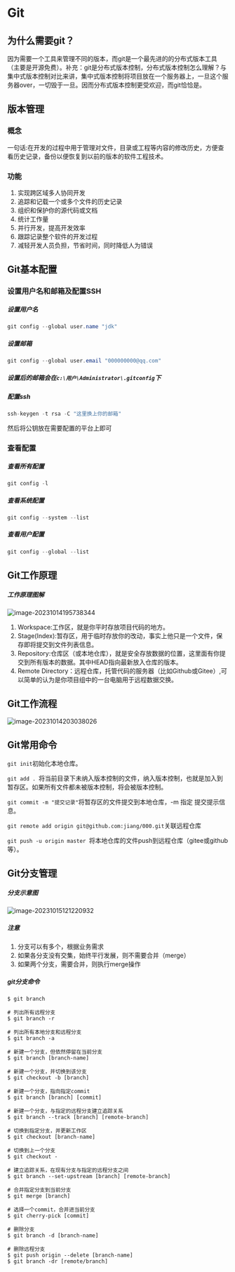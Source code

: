 # Git

## 为什么需要git？

因为需要一个工具来管理不同的版本，而git是一个最先进的的分布式版本工具（主要是开源免费）。补充：git是分布式版本控制，分布式版本控制怎么理解？与集中式版本控制对比来讲，集中式版本控制将项目放在一个服务器上，一旦这个服务器over，一切毁于一旦。因而分布式版本控制更受欢迎，而git恰恰是。

## 版本管理

### 概念

一句话:在开发的过程中用于管理对文件，目录或工程等内容的修改历史，方便查看历史记录，备份以便恢复到以前的版本的软件工程技术。

### 功能

1. 实现跨区域多人协同开发
2. 追踪和记载一个或多个文件的历史记录
3. 组织和保护你的源代码或文档
4. 统计工作量
5. 并行开发，提高开发效率
6. 跟踪记录整个软件的开发过程
7. 减轻开发人员负担，节省时间，同时降低人为错误

## Git基本配置

### 设置用户名和邮箱及配置SSH

##### 设置用户名

```java
git config --global user.name "jdk"
```

##### 设置邮箱

```java
git config --global user.email "000000000@qq.com"
```

##### 设置后的邮箱会在`c:\用户\Administrator\.gitconfig`下

##### 配置ssh

```Java
ssh-keygen -t rsa -C "这里换上你的邮箱"
```

然后将公钥放在需要配置的平台上即可

### 查看配置

##### 查看所有配置

```java
git config -l
```



##### 查看系统配置

```java
git config --system --list
```



##### 查看用户配置

```java
git config --global --list
```

## Git工作原理

##### 工作原理图解

![image-20231014195738344](C:\Users\jdk\AppData\Roaming\Typora\typora-user-images\image-20231014195738344.png)

1. Workspace:工作区，就是你平时存放项目代码的地方。
2. Stage(Index):暂存区，用于临时存放你的改动，事实上他只是一个文件，保存即将提交到文件列表信息。
3. Repository:仓库区（或本地仓库），就是安全存放数据的位置，这里面有你提交到所有版本的数据。其中HEAD指向最新放入仓库的版本。
4. Remote Directory：远程仓库，托管代码的服务器（比如Github或Gitee）,可以简单的认为是你项目组中的一台电脑用于远程数据交换。

## Git工作流程

![image-20231014203038026](C:\Users\jdk\AppData\Roaming\Typora\typora-user-images\image-20231014203038026.png)

## Git常用命令

`git init`初始化本地仓库。

`git add . `将当前目录下未纳入版本控制的文件，纳入版本控制，也就是加入到暂存区。如果所有文件都未被版本控制，将会被版本控制。

`git commit -m "提交记录"`将暂存区的文件提交到本地仓库，-m 指定 提交提示信息。

`git remote add origin git@github.com:jiang/000.git`关联远程仓库

`git push -u origin master `将本地仓库的文件push到远程仓库（gitee或github等）。

## Git分支管理

##### 分支示意图

![image-20231015121220932](C:\Users\jdk\AppData\Roaming\Typora\typora-user-images\image-20231015121220932.png)

##### 注意

1. 分支可以有多个，根据业务需求
2. 如果各分支没有交集，始终平行发展，则不需要合并（merge）
3. 如果两个分支，需要合并，则执行merge操作

##### git分支命令

```# 列出所有本地分支
$ git branch

# 列出所有远程分支
$ git branch -r

# 列出所有本地分支和远程分支
$ git branch -a

# 新建一个分支，但依然停留在当前分支
$ git branch [branch-name]

# 新建一个分支，并切换到该分支
$ git checkout -b [branch]

# 新建一个分支，指向指定commit
$ git branch [branch] [commit]

# 新建一个分支，与指定的远程分支建立追踪关系
$ git branch --track [branch] [remote-branch]

# 切换到指定分支，并更新工作区
$ git checkout [branch-name]

# 切换到上一个分支
$ git checkout -

# 建立追踪关系，在现有分支与指定的远程分支之间
$ git branch --set-upstream [branch] [remote-branch]

# 合并指定分支到当前分支
$ git merge [branch]

# 选择一个commit，合并进当前分支
$ git cherry-pick [commit]

# 删除分支
$ git branch -d [branch-name]

# 删除远程分支
$ git push origin --delete [branch-name]
$ git branch -dr [remote/branch]
```